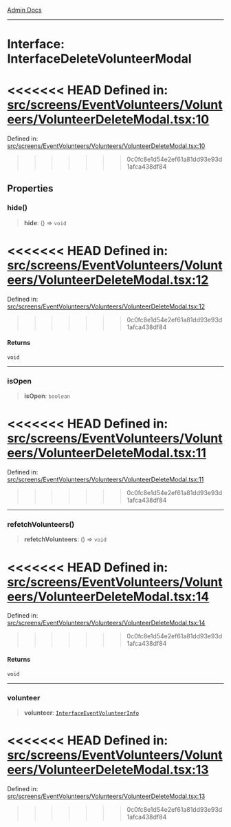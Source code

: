 [Admin Docs](/)

***

# Interface: InterfaceDeleteVolunteerModal

<<<<<<< HEAD
Defined in: [src/screens/EventVolunteers/Volunteers/VolunteerDeleteModal.tsx:10](https://github.com/abhassen44/talawa-admin/blob/285f7384c3d26b5028a286d84f89b85120d130a2/src/screens/EventVolunteers/Volunteers/VolunteerDeleteModal.tsx#L10)
=======
Defined in: [src/screens/EventVolunteers/Volunteers/VolunteerDeleteModal.tsx:10](https://github.com/PalisadoesFoundation/talawa-admin/blob/main/src/screens/EventVolunteers/Volunteers/VolunteerDeleteModal.tsx#L10)
>>>>>>> 0c0fc8e1d54e2ef61a81dd93e93d1afca438df84

## Properties

### hide()

> **hide**: () => `void`

<<<<<<< HEAD
Defined in: [src/screens/EventVolunteers/Volunteers/VolunteerDeleteModal.tsx:12](https://github.com/abhassen44/talawa-admin/blob/285f7384c3d26b5028a286d84f89b85120d130a2/src/screens/EventVolunteers/Volunteers/VolunteerDeleteModal.tsx#L12)
=======
Defined in: [src/screens/EventVolunteers/Volunteers/VolunteerDeleteModal.tsx:12](https://github.com/PalisadoesFoundation/talawa-admin/blob/main/src/screens/EventVolunteers/Volunteers/VolunteerDeleteModal.tsx#L12)
>>>>>>> 0c0fc8e1d54e2ef61a81dd93e93d1afca438df84

#### Returns

`void`

***

### isOpen

> **isOpen**: `boolean`

<<<<<<< HEAD
Defined in: [src/screens/EventVolunteers/Volunteers/VolunteerDeleteModal.tsx:11](https://github.com/abhassen44/talawa-admin/blob/285f7384c3d26b5028a286d84f89b85120d130a2/src/screens/EventVolunteers/Volunteers/VolunteerDeleteModal.tsx#L11)
=======
Defined in: [src/screens/EventVolunteers/Volunteers/VolunteerDeleteModal.tsx:11](https://github.com/PalisadoesFoundation/talawa-admin/blob/main/src/screens/EventVolunteers/Volunteers/VolunteerDeleteModal.tsx#L11)
>>>>>>> 0c0fc8e1d54e2ef61a81dd93e93d1afca438df84

***

### refetchVolunteers()

> **refetchVolunteers**: () => `void`

<<<<<<< HEAD
Defined in: [src/screens/EventVolunteers/Volunteers/VolunteerDeleteModal.tsx:14](https://github.com/abhassen44/talawa-admin/blob/285f7384c3d26b5028a286d84f89b85120d130a2/src/screens/EventVolunteers/Volunteers/VolunteerDeleteModal.tsx#L14)
=======
Defined in: [src/screens/EventVolunteers/Volunteers/VolunteerDeleteModal.tsx:14](https://github.com/PalisadoesFoundation/talawa-admin/blob/main/src/screens/EventVolunteers/Volunteers/VolunteerDeleteModal.tsx#L14)
>>>>>>> 0c0fc8e1d54e2ef61a81dd93e93d1afca438df84

#### Returns

`void`

***

### volunteer

> **volunteer**: [`InterfaceEventVolunteerInfo`](../../../../../utils/interfaces/interfaces/InterfaceEventVolunteerInfo.md)

<<<<<<< HEAD
Defined in: [src/screens/EventVolunteers/Volunteers/VolunteerDeleteModal.tsx:13](https://github.com/abhassen44/talawa-admin/blob/285f7384c3d26b5028a286d84f89b85120d130a2/src/screens/EventVolunteers/Volunteers/VolunteerDeleteModal.tsx#L13)
=======
Defined in: [src/screens/EventVolunteers/Volunteers/VolunteerDeleteModal.tsx:13](https://github.com/PalisadoesFoundation/talawa-admin/blob/main/src/screens/EventVolunteers/Volunteers/VolunteerDeleteModal.tsx#L13)
>>>>>>> 0c0fc8e1d54e2ef61a81dd93e93d1afca438df84
